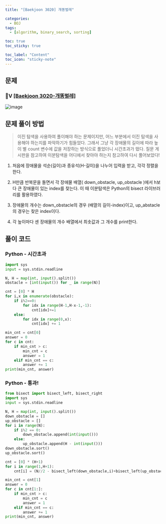 ```yaml
---
title: "[Baekjoon 3020] 개똥벌레" 

categories:
  - BOJ
tags:
  - [algorithm, binary_search, sorting]

toc: true
toc_sticky: true

toc_label: "Content"
toc_icon: "sticky-note"
---
```


## 문제

### 💛Ⅴ [[Baekjoon 3020-개똥벌레]](https://www.acmicpc.net/problem/3020)

![image](https://user-images.githubusercontent.com/68420044/200182265-101ad307-2c3a-4c80-909f-cbaef3b51e13.png)


## 문제 풀이 방법

> 이진 탐색을 사용하여 풀이해야 하는 문제이지만, 어느 부분에서 이진 탐색을 사용해야 하는지를 파악하기가 힘들었다. 그래서 그냥 각 장애물의 길이에 따라 높이 별 count 변수에 값을 저장하는 방식으로 풀었더니 시간초과가 떴다. 질문 게시판을 참고하여 이분탐색을 어디에서 찾아야 하는지 참고하여 다시 풀어보았다!


1) 처음에 장애물을 석순(길이)과 종유석(H-길이)을 나누어 입력을 받고, 각각 정렬을 한다.

2) H만큼 반복문을 돌면서 각 장애물 배열( down_obstacle, up_obstacle )에서 h보다 큰 장애물이 있는 index를 찾는다. 이 때 이분탐색은 Python의 bisect 라이브러리를 활용하였다. 

3) 장애물의 개수는 down_obstacle의 경우 (배열의 길이-index)이고, up_abstacle의 경우는 찾은 index이다. 

4) 각 높이마다 센 장애물의 개수 배열에서 최솟값과 그 개수를 print한다. 

## 풀이 코드

### Python - 시간초과

```python
import sys
input = sys.stdin.readline

N, H = map(int, input().split())
obstacle = [int(input()) for _ in range(N)]

cnt = [0] * H
for i,x in enumerate(obstacle):
    if i%2==0:
        for idx in range(H-1,H-x-1,-1):
            cnt[idx]+=1
    else:
        for idx in range(0,x):
            cnt[idx] += 1

min_cnt = cnt[0]
answer = 0
for c in cnt:
    if min_cnt > c:
        min_cnt = c
        answer = 1
    elif min_cnt == c:
        answer += 1
print(min_cnt, answer)
```

### Python - 통과!

```python
from bisect import bisect_left, bisect_right
import sys
input = sys.stdin.readline

N, H = map(int, input().split())
down_obstacle = []
up_obstacle = []
for i in range(N):
    if i%2 == 0:
        down_obstacle.append(int(input()))
    else:
        up_obstacle.append(H - int(input()))
down_obstacle.sort()
up_obstacle.sort()

cnt = [0] * (H+1)
for i in range(1,H+1):
    cnt[i] = (N//2 - bisect_left(down_obstacle,i)+bisect_left(up_obstacle,i))

min_cnt = cnt[1]
answer = 0
for c in cnt[1:]:
    if min_cnt > c:
        min_cnt = c
        answer = 1
    elif min_cnt == c:
        answer += 1
print(min_cnt, answer)
```
